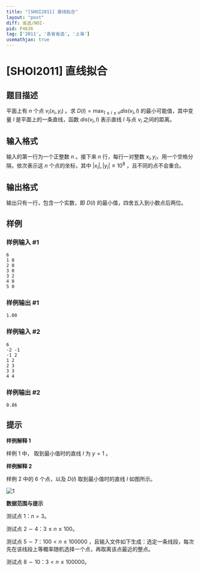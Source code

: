```yaml
---
title: "[SHOI2011] 直线拟合"
layout: "post"
diff: 省选/NOI-
pid: P4636
tag: ['2011', '各省省选', '上海']
usemathjax: true
---
```


# [SHOI2011] 直线拟合
## 题目描述

平面上有 $n$ 个点 $v_i(x_i,y_i)$ 。求 $D(l)=\max_{1\le i\le n} dis(v_i,l)$ 的最小可能值，其中变量 $l$ 是平面上的一条直线，函数 $dis(v_i,l)$ 表示直线 $l$ 与点 $v_i$ 之间的距离。
## 输入格式

输入的第一行为一个正整数 $n$ 。接下来 $n$ 行，每行一对整数 $x_i , y_i$​​ ，用一个空格分隔，依次表示这 $n$ 个点的坐标，其中 $|x_i|,|y_i| \le 10^8$ ，且不同的点不会重合。
## 输出格式

输出只有一行，包含一个实数，即 $D(l)$ 的最小值，四舍五入到小数点后两位。
## 样例

### 样例输入 #1
```
6
1 0
2 0
3 0
3 2
4 0
5 0
```
### 样例输出 #1
```
1.00
```
### 样例输入 #2
```
6
-2 -1
-1 2
1 2
2 3
3 3
4 4
```
### 样例输出 #2
```
0.86
```
## 提示

**样例解释 1**

样例 $1$ 中， 取到最小值时的直线 $l$ 为 $y=1$ 。

**样例解释 2**

样例 $2$ 中的 $6$ 个点，以及 $D(l)$ 取到最小值时的直线 $l$ 如图所示。

![1](https://cdn.luogu.com.cn/upload/pic/20067.png)

**数据范围与提示**

测试点 $1$：$n=3$。

测试点 $2 \sim 4$：$3 \le n \le 100$。

测试点 $5 \sim 7$：$100 < n \le 100000$ ，且输入文件如下生成：选定一条线段，每次先在该线段上等概率随机选择一个点，再取离该点最近的整点。

测试点 $8 \sim 10$：$3 < n \le 100000$。
